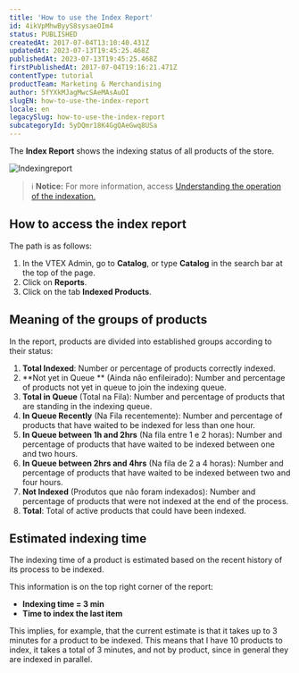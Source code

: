 ```yaml
---
title: 'How to use the Index Report'
id: 4ikVpMhwByyS8sysaeOIm4
status: PUBLISHED
createdAt: 2017-07-04T13:10:40.431Z
updatedAt: 2023-07-13T19:45:25.468Z
publishedAt: 2023-07-13T19:45:25.468Z
firstPublishedAt: 2017-07-04T19:16:21.471Z
contentType: tutorial
productTeam: Marketing & Merchandising
author: 5fYXkMJagMwcSAeMAsAuOI
slugEN: how-to-use-the-index-report
locale: en
legacySlug: how-to-use-the-index-report
subcategoryId: 5yDQmr18K4GgQAeGwq8USa
---
```


The **Index Report** shows the indexing status of all products of the store. 

![Indexingreport](https://images.ctfassets.net/alneenqid6w5/3eSr5kdaesUGkCmuAEkQQo/8f9466ec380b282176491d7f6424bbe1/Indexingreport.png)

>ℹ️ **Notice:** For more information, access [Understanding the operation of the indexation.](/en/tutorial/understanding-how-indexation-works)

## How to access the index report

The path is as follows:
1. In the VTEX Admin, go to **Catalog**, or type **Catalog** in the search bar at the top of the page.
2. Click on **Reports**.
3. Click on the tab **Indexed Products**.

## Meaning of the groups of products

In the report, products are divided into established groups according to their status:

1. **Total Indexed**: Number or percentage of products correctly indexed. 
2. **Not yet in Queue ** (Ainda não enfileirado): Number and percentage of products not yet in queue to join the indexing queue.
3. **Total in Queue** (Total na Fila): Number and percentage of products that are standing in the indexing queue.
4. **In Queue Recently** (Na Fila recentemente): Number and percentage of products that have waited to be indexed for less than one hour.
5. **In Queue between 1h and 2hrs** (Na fila entre 1 e 2 horas): Number and percentage of products that have waited to be indexed between one and two hours.
6. **In Queue between 2hrs and 4hrs** (Na fila de 2 a 4 horas): Number and percentage of products that have waited to be indexed between two and four hours.
7. **Not Indexed** (Produtos que não foram indexados): Number and percentage of products that were not indexed at the end of the process.
8. **Total**: Total of active products that could have been indexed.

## Estimated indexing time 
The indexing time of a product is estimated based on the recent history of its process to be indexed. 

This information is on the top right corner of the report:

- **Indexing time = 3 min**
- **Time to index the last item**

This implies, for example, that the current estimate is that it takes up to 3 minutes for a product to be indexed. This means that I have 10 products to index, it takes a total of 3 minutes, and not by product, since in general they are indexed in parallel.
